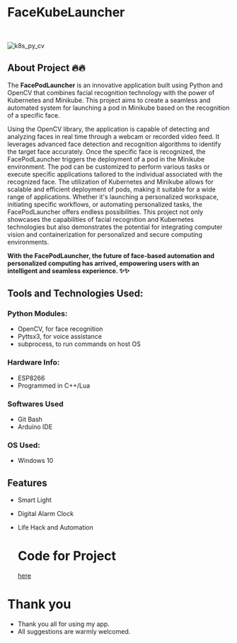# FaceKubeLauncher

<br/>

![k8s_py_cv](https://github.com/Ddhruv-IOT/Python-K8S-OpenCV-Integration/assets/54676859/26622564-6391-4903-b8a3-e3df7448dd50)
<br/>

## About Project 🔥🔥

The **FacePodLauncher** is an innovative application built using Python and OpenCV that combines facial recognition technology with the power of Kubernetes and Minikube. This project aims to create a seamless and automated system for launching a pod in Minikube based on the recognition of a specific face.

Using the OpenCV library, the application is capable of detecting and analyzing faces in real time through a webcam or recorded video feed. It leverages advanced face detection and recognition algorithms to identify the target face accurately. Once the specific face is recognized, the FacePodLauncher triggers the deployment of a pod in the Minikube environment. The pod can be customized to perform various tasks or execute specific applications tailored to the individual associated with the recognized face. The utilization of Kubernetes and Minikube allows for scalable and efficient deployment of pods, making it suitable for a wide range of applications. Whether it's launching a personalized workspace, initiating specific workflows, or automating personalized tasks, the FacePodLauncher offers endless possibilities. This project not only showcases the capabilities of facial recognition and Kubernetes technologies but also demonstrates the potential for integrating computer vision and containerization for personalized and secure computing environments.

**With the FacePodLauncher, the future of face-based automation and personalized computing has arrived, empowering users with an intelligent and seamless experience. ✨✨**


## Tools and Technologies Used:

### Python Modules:
- OpenCV, for face recognition
- Pyttsx3, for voice assistance
- subprocess, to run commands on host OS
  
### Hardware Info: 
- ESP8266
- Programmed in C++/Lua

### Softwares Used 
- Git Bash
- Arduino IDE

### OS Used:
- Windows 10 

## Features  
- Smart Light
- Digital Alarm Clock
- Life Hack and Automation

  # Code for Project
  [here](https://github.com/Ddhruv-IOT/ESP8266-NTP/blob/main/ESP_NTP_Time_ServerControl_EPROM/ESP_NTP_Time_ServerControl_EPROM.ino)

# Thank you
- Thank you all for using my app.
- All suggestions are warmly welcomed.



